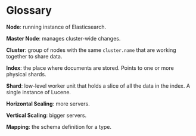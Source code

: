 # Glossary

**Node**: running instance of Elasticsearch.

**Master Node**: manages cluster-wide changes.

**Cluster**: group of nodes with the same `cluster.name` that are working together to share data.

**Index**: the place where documents are stored. Points to one or more physical shards.

**Shard**: low-level worker unit that holds a slice of all the data in the index. A single instance of Lucene.

**Horizontal Scaling**: more servers.

**Vertical Scaling**: bigger servers.

**Mapping**: the schema definition for a type.
